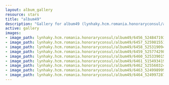 ```yaml
---
layout: album_gallery
resource: stars
title: "album49"
description: "Gallery for album49 (lynhaky.hcm.romania.honoraryconsul/album49)"
active: gallery
images:
- image_path: lynhaky.hcm.romania.honoraryconsul/album49/6456_524847193_1288496499300974_3317359955142415364_n.jpg
- image_path: lynhaky.hcm.romania.honoraryconsul/album49/6457_525981551_1288496495967641_8770005644630611799_n.jpg
- image_path: lynhaky.hcm.romania.honoraryconsul/album49/6458_525319094_1288496425967648_8345746837725496283_n.jpg
- image_path: lynhaky.hcm.romania.honoraryconsul/album49/6459_525774298_1288496422634315_8343773533683587639_n.jpg
- image_path: lynhaky.hcm.romania.honoraryconsul/album49/6460_525339015_1288496339300990_238745842638371909_n.jpg
- image_path: lynhaky.hcm.romania.honoraryconsul/album49/6461_515493419_1288496342634323_3837130343799458136_n.jpg
- image_path: lynhaky.hcm.romania.honoraryconsul/album49/6462_525560324_1288496272634330_6765881061976289084_n.jpg
- image_path: lynhaky.hcm.romania.honoraryconsul/album49/6463_524998999_1288496269300997_7644835808571784498_n.jpg
- image_path: lynhaky.hcm.romania.honoraryconsul/album49/6464_524997287_1288495449301079_5940603266144303866_n.jpg
---
```

